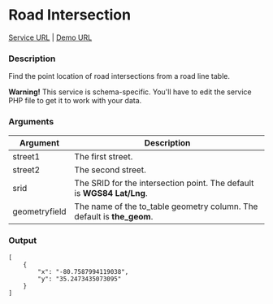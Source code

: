 # Road Intersection
[Service URL](v1/ws_geo_roadintersection.php) |
[Demo URL](v1/ws_geo_roadintersection.php?street1=ruth&street2=dolphin)

### Description
Find the point location of road intersections from a road line table.

<div class="warning alert alert-error">
  <strong>Warning!</strong> This service is schema-specific. You'll have to edit the service PHP file to get it to work with your data.
</div>

### Arguments
<table class="table table-bordered">
    <thead>
        <tr>
            <th>Argument</th>
            <th>Description</th>
        </tr>
    </thead>
    <tbody>
        <tr>
            <td>street1</td>
            <td>The first street.</td>
        </tr>
        <tr>
            <td>street2</td>
            <td>The second street.</td>
        </tr>
        <tr class="success">
            <td>srid</td>
            <td>The SRID for the intersection point. The default is <strong>WGS84 Lat/Lng</strong>.</td>
        </tr>
        <tr class="success">
            <td>geometryfield</td>
            <td>The name of the to_table geometry column. The default is <strong>the_geom</strong>.</td>
        </tr>
    </tbody>
</table>

### Output
    [
        {
            "x": "-80.7587994119038",
            "y": "35.2473435073095"
        }
    ]
